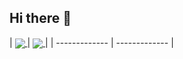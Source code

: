 ## Hi there 👋
| <a href="https://github.com/anuraghazra/github-readme-stats"> <img align="center" src="https://github-readme-stats.vercel.app/api?username=ver217&include_all_commits=true&count_private=true&show_icons=true" /> </a> |
<a href="https://github.com/anuraghazra/github-readme-stats"> <img align="center" src="https://github-readme-stats.vercel.app/api/top-langs/?username=ver217&layout=compact" /> </a> |
| ------------- | ------------- |

<!--
**ver217/ver217** is a ✨ _special_ ✨ repository because its `README.md` (this file) appears on your GitHub profile.

Here are some ideas to get you started:

- 🔭 I’m currently working on ...
- 🌱 I’m currently learning ...
- 👯 I’m looking to collaborate on ...
- 🤔 I’m looking for help with ...
- 💬 Ask me about ...
- 📫 How to reach me: ...
- 😄 Pronouns: ...
- ⚡ Fun fact: ...
-->
